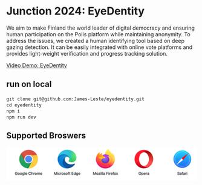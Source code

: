 # Junction 2024: EyeDentity

We aim to make Finland the world leader of digital democracy and ensuring human participation on the Polis platform while maintaining anonymity. To address the issues, we created a human identifying tool based on deep gazing detection. It can be easily integrated with online vote platforms and provides light-weight verification and progress tracking solution.

[Video Demo: EyeDentity](https://youtu.be/OQfNrrYMaao)

## run on local

```shell
git clone git@github.com:James-Leste/eyedentity.git
cd eyedentity
npm i
npm run dev
```

## Supported Broswers

![alt text](browsers.png)
